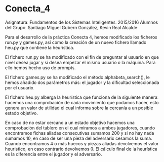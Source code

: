 # Conecta_4

Asignatura: Fundamentos de los Sistemas Inteligentes. 2015/2016 Alumnos del Grupo: Santiago Miguel Gubern González, Kevin Real Alcalde

Para el desarrollo de la práctica Conecta 4, hemos modificado los ficheros run.py y games.py, así como la creación
de un nuevo fichero llamado heu.py que contiene la heurística.

El fichero run.py se ha modificado con el fin de preguntar al usuario en que nivel desea jugar y si desea empezar
el mismo usuario o la máquina. Para ello hemos hecho uso de prompts.

El fichero games.py se ha modificado el método alphabeta_search(), le hemos añadido dos parámetros más: el jugador y la
dificultad seleccionada por el usuario.

El fichero heu.py alberga la heurística que funciona de la siguiente manera: hacemos una comprobación de cada movimiento que podamos hacer, esto genera un valor de utilidad el cual informa sobre la cercanía a un posible estado objetivo.

En caso de no estar cercano a un estado objetivo hacemos una comprobación del tablero en el cual miramos a ambos jugadores, cuando encontramos fichas aliadas consecutivas sumamos 200 y si no hay nada sumamos 10, en caso de ser una
pieza del adversario cesamos la suma. Cuando encontramos 4 o más huecos y piezas aliadas devolvemos el valor heuristico, en caso contrario devolvemos 0. El cálculo final de la heurística es la diferencia entre el jugador y el adversario.
